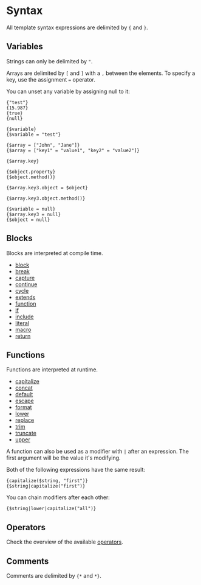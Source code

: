 # Syntax

All template syntax expressions are delimited by ```{``` and ```}```.

## Variables

Strings can only be delimited by ```"```.

Arrays are delimited by ```[``` and ```]``` with a ```,``` between the elements.
To specify a key, use the assignment ```=``` operator.

You can unset any variable by assigning null to it:

```
{"test"}
{15.987}
{true}
{null}

{$variable}
{$variable = "test"}

{$array = ["John", "Jane"]}
{$array = ["key1" = "value1", "key2" = "value2"]}

{$array.key}

{$object.property}
{$object.method()}

{$array.key3.object = $object}

{$array.key3.object.method()}

{$variable = null}
{$array.key3 = null}
{$object = null}
```

## Blocks

Blocks are interpreted at compile time.

- [block](blocks/block.md)
- [break](blocks/break.md)
- [capture](blocks/capture.md)
- [continue](blocks/continue.md)
- [cycle](blocks/cycle.md)
- [extends](blocks/extends.md)
- [function](blocks/function.md)
- [if](blocks/if.md)
- [include](blocks/include.md)
- [literal](blocks/literal.md)
- [macro](blocks/macro.md)
- [return](blocks/return.md)

## Functions

Functions are interpreted at runtime.

- [capitalize](functions/capitalize.md)
- [concat](functions/concat.md)
- [default](functions/default.md)
- [escape](functions/escape.md)
- [format](functions/format.md)
- [lower](functions/lower.md)
- [replace](functions/replace.md)
- [trim](functions/trim.md)
- [truncate](functions/truncate.md)
- [upper](functions/upper.md)

A function can also be used as a modifier with ```|``` after an expression.
The first argument will be the value it's modifying.

Both of the following expressions have the same result:

```
{capitalize($string, "first")}
{$string|capitalize("first")}
```

You can chain modifiers after each other:

```
{$string|lower|capitalize("all")}
```

## Operators

Check the overview of the available [operators](operators.md).

## Comments

Comments are delimited by ```{*``` and ```*}```.
